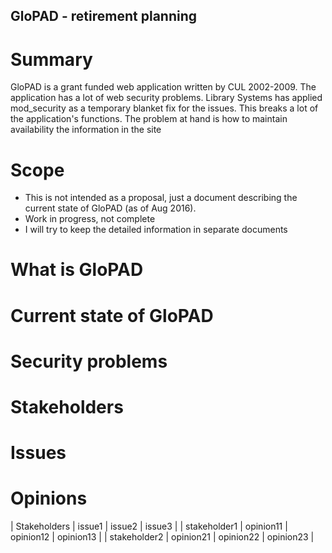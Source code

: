 ## GloPAD - retirement planning

# Summary
GloPAD is a grant funded web application written by CUL 2002-2009. The application has a lot of web security problems. Library Systems has applied mod_security as a temporary blanket fix for the issues. This breaks a lot of the application's functions. The problem at hand is how to maintain availability the information in the site

# Scope

* This is not intended as a proposal, just a document describing the current state of GloPAD (as of Aug 2016).
* Work in progress, not complete
* I will try to keep the detailed information in separate documents

# What is GloPAD

# Current state of GloPAD

# Security problems

# Stakeholders

# Issues

# Opinions

| Stakeholders | issue1 | issue2 | issue3 |
| stakeholder1 | opinion11 | opinion12 | opinion13 |
| stakeholder2 | opinion21 | opinion22 | opinion23 |
